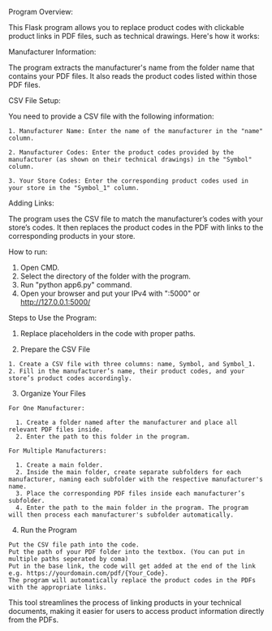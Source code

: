 Program Overview:

  This Flask program allows you to replace product codes with clickable product links in PDF files, such as technical drawings. Here's how it works:

Manufacturer Information:

  The program extracts the manufacturer's name from the folder name that contains your PDF files.
  It also reads the product codes listed within those PDF files.

CSV File Setup:

  You need to provide a CSV file with the following information:
  
    1. Manufacturer Name: Enter the name of the manufacturer in the "name" column.
    
    2. Manufacturer Codes: Enter the product codes provided by the manufacturer (as shown on their technical drawings) in the "Symbol" column.
    
    3. Your Store Codes: Enter the corresponding product codes used in your store in the "Symbol_1" column.
    
Adding Links:

  The program uses the CSV file to match the manufacturer’s codes with your store’s codes.
  It then replaces the product codes in the PDF with links to the corresponding products in your store.

How to run:
  1. Open CMD.
  2. Select the directory of the folder with the program.
  3. Run "python app6.py" command.
  4. Open your browser and put your IPv4 with ":5000" or http://127.0.0.1:5000/

Steps to Use the Program:
  
  1. Replace placeholders in the code with proper paths.

  2. Prepare the CSV File
     
    1. Create a CSV file with three columns: name, Symbol, and Symbol_1.
    2. Fill in the manufacturer’s name, their product codes, and your store’s product codes accordingly.

  3. Organize Your Files
     
    For One Manufacturer:

      1. Create a folder named after the manufacturer and place all relevant PDF files inside.
      2. Enter the path to this folder in the program.
      
    For Multiple Manufacturers:

      1. Create a main folder.
      2. Inside the main folder, create separate subfolders for each manufacturer, naming each subfolder with the respective manufacturer's name.
      3. Place the corresponding PDF files inside each manufacturer’s subfolder.
      4. Enter the path to the main folder in the program. The program will then process each manufacturer's subfolder automatically.

  4. Run the Program
     
    Put the CSV file path into the code.
    Put the path of your PDF folder into the textbox. (You can put in multiple paths seperated by coma)
    Put in the base link, the code will get added at the end of the link e.g. https://yourdomain.com/pdf/{Your_Code}.
    The program will automatically replace the product codes in the PDFs with the appropriate links.

This tool streamlines the process of linking products in your technical documents, making it easier for users to access product information directly from the PDFs.
